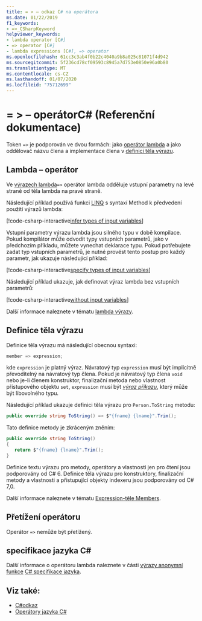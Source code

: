 ```yaml
---
title: = > – odkaz C# na operátora
ms.date: 01/22/2019
f1_keywords:
- =>_CSharpKeyword
helpviewer_keywords:
- lambda operator [C#]
- => operator [C#]
- lambda expressions [C#], => operator
ms.openlocfilehash: 61cc3c3ab4f0b22c4040a9b8a025c81071f4d942
ms.sourcegitcommit: 5f236cd78cf09593c8945a7d753e0850e96a0b80
ms.translationtype: MT
ms.contentlocale: cs-CZ
ms.lasthandoff: 01/07/2020
ms.locfileid: "75712699"
---
```

# <a name="-operator-c-reference"></a>= > – operátorC# (Referenční dokumentace)

Token `=>` je podporován ve dvou formách: jako [operátor lambda](#lambda-operator) a jako oddělovač názvu člena a implementace člena v [definici těla výrazu](#expression-body-definition).

## <a name="lambda-operator"></a>Lambda – operátor

Ve [výrazech lambda](../../programming-guide/statements-expressions-operators/lambda-expressions.md)`=>` operátor lambda odděluje vstupní parametry na levé straně od těla lambda na pravé straně.

Následující příklad používá funkci [LINQ](../../programming-guide/concepts/linq/index.md) s syntaxí Method k předvedení použití výrazů lambda:

[!code-csharp-interactive[infer types of input variables](~/samples/csharp/language-reference/operators/LambdaOperator.cs#InferredTypes)]

Vstupní parametry výrazu lambda jsou silného typu v době kompilace. Pokud kompilátor může odvodit typy vstupních parametrů, jako v předchozím příkladu, můžete vynechat deklarace typu. Pokud potřebujete zadat typ vstupních parametrů, je nutné provést tento postup pro každý parametr, jak ukazuje následující příklad:

[!code-csharp-interactive[specify types of input variables](~/samples/csharp/language-reference/operators/LambdaOperator.cs#ExplicitTypes)]

Následující příklad ukazuje, jak definovat výraz lambda bez vstupních parametrů:

[!code-csharp-interactive[without input variables](~/samples/csharp/language-reference/operators/LambdaOperator.cs#WithoutInput)]

Další informace naleznete v tématu [lambda výrazy](../../programming-guide/statements-expressions-operators/lambda-expressions.md).

## <a name="expression-body-definition"></a>Definice těla výrazu

Definice těla výrazu má následující obecnou syntaxi:

```csharp
member => expression;
```

kde `expression` je platný výraz. Návratový typ `expression` musí být implicitně převoditelný na návratový typ člena. Pokud je návratový typ člena `void` nebo je-li členem konstruktor, finalizační metoda nebo vlastnost přístupového objektu `set`, `expression` musí být [*výraz příkazu*](~/_csharplang/spec/statements.md#expression-statements), který může být libovolného typu.

Následující příklad ukazuje definici těla výrazu pro `Person.ToString` metodu:

```csharp
public override string ToString() => $"{fname} {lname}".Trim();
```

Tato definice metody je zkráceným zněním:

```csharp
public override string ToString()
{
   return $"{fname} {lname}".Trim();
}
```

Definice textu výrazu pro metody, operátory a vlastnosti jen pro čtení jsou podporovány od C# 6. Definice těla výrazu pro konstruktory, finalizační metody a vlastnosti a přistupující objekty indexeru jsou podporovány od C# 7,0.

Další informace naleznete v tématu [Expression-těle Members](../../programming-guide/statements-expressions-operators/expression-bodied-members.md).

## <a name="operator-overloadability"></a>Přetížení operátoru

Operátor `=>` nemůže být přetížený.

## <a name="c-language-specification"></a>specifikace jazyka C#

Další informace o operátoru lambda naleznete v části [výrazy anonymní funkce](~/_csharplang/spec/expressions.md#anonymous-function-expressions) [ C# specifikace jazyka](~/_csharplang/spec/introduction.md).

## <a name="see-also"></a>Viz také:

- [C#odkaz](../index.md)
- [Operátory jazyka C#](index.md)
